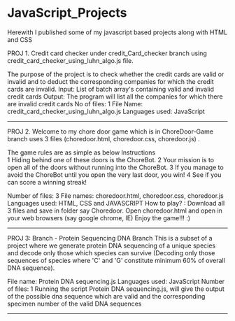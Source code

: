 # JavaScript_Projects
Herewith I published some of my javascript based projects along with HTML and CSS

PROJ 1. Credit card checker under credit_Card_checker branch using credit_card_checker_using_luhn_algo.js file.

The purpose of the project is to check whether the credit cards are valid or invalid and to deduct the corresponding companies for which the credit cards are invalid.
Input: List of batch array's containing valid and invalid credit cards
Output: The program will list all the companies  for which there are invalid credit cards
No of files: 1
File Name: credit_card_checker_using_luhn_algo.js
Languages used: JavaScript

*******************************************************************************************************************************************************************

PROJ 2. Welcome to my chore door game which is in ChoreDoor-Game branch uses 3 files (choredoor.html, choredoor.css, choredoor.js) . 

The game rules are as simple as below
 Instructions  
1	Hiding behind one of these doors is the ChoreBot.
2	Your mission is to open all of the doors without running into the ChoreBot.
3	If you manage to avoid the ChoreBot until you open the very last door, you win!
4	See if you can score a winning streak!

Number of files: 3
File names: choredoor.html, choredoor.css, choredoor.js
Languages used: HTML, CSS and JAVASCRIPT
How to play? : Download all 3 files and save in folder say Choredoor. Open choredoor.html and open in your web browsers (say google chrome, IE)
Enjoy the game!!! :)

*******************************************************************************************************************************************************************
PROJ 3: Branch - Protein Sequencing DNA Branch
This is a subset of a project where we generate protein DNA sequencing of a unique species and decode only those which species can survive (Decoding only those sequences of species where 'C' and 'G' constitute minimum 60% of overall DNA sequence).

File name: Protein DNA sequencing.js Languages used: JavaScript Number of files: 1 Running the script Protein DNA sequencing.js, will give the output of the possible dna sequence which are valid and the corresponding specimen number of the valid DNA sequences

*******************************************************************************************************************************************************************
